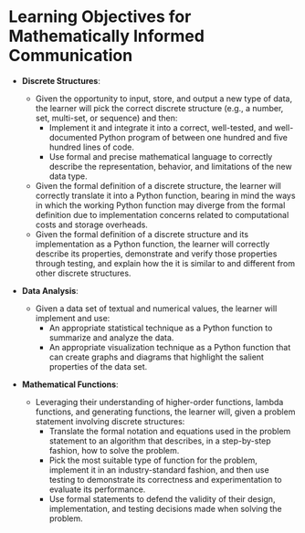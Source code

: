 # Learning Objectives for Mathematically Informed Communication

- **Discrete Structures**:
  - Given the opportunity to input, store, and output a new type of data, the
    learner will pick the correct discrete structure (e.g., a number, set,
    multi-set, or sequence) and then:
    - Implement it and integrate it into a correct, well-tested, and
      well-documented Python program of between one hundred and five hundred
      lines of code.
    - Use formal and precise mathematical language to correctly describe the
      representation, behavior, and limitations of the new data type.
  - Given the formal definition of a discrete structure, the learner will
    correctly translate it into a Python function, bearing in mind the ways in
    which the working Python function may diverge from the formal definition due
    to implementation concerns related to computational costs and storage
    overheads.
  - Given the formal definition of a discrete structure and its implementation
    as a Python function, the learner will correctly describe its properties,
    demonstrate and verify those properties through testing, and explain how the
    it is similar to and different from other discrete
    structures.

- **Data Analysis**:
  - Given a data set of textual and numerical values, the learner will implement
    and use:
    - An appropriate statistical technique as a Python function to summarize and
      analyze the data.
    - An appropriate visualization technique as a Python function that can
      create graphs and diagrams that highlight the salient properties of the
      data set.

- **Mathematical Functions**:
  - Leveraging their understanding of higher-order functions, lambda functions,
    and generating functions, the learner will, given a problem statement
    involving discrete structures:
    - Translate the formal notation and equations used in the problem statement
      to an algorithm that describes, in a step-by-step fashion, how to solve
      the problem.
    - Pick the most suitable type of function for the problem, implement it in
      an industry-standard fashion, and then use testing to demonstrate its
      correctness and experimentation to evaluate its performance.
    - Use formal statements to defend the validity of their design,
      implementation, and testing decisions made when solving the problem.
